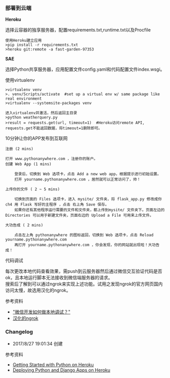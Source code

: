 ### 部署到云端  

**Heroku**  

选择云容器的独享服务器，配置requirements.txt,runtime.txt以及Procfile  

    使用Heroku建立应用
    >pip install -r requirements.txt  
    >heroku git:remote -a fast-garden-97353

**SAE**  

选择Python共享服务器，应用配置文件config.yaml和代码配置文件index.wsgi。  

使用virtualenv  

    >virtualenv venv  
    >. venv/Scripts/activate  #set up a virtual env w/ same package like real environment  
    >virtualenv --systemsite-packages venv

    进入virtualenv并激活，然后返回主目录  
    >python weatherquery.py  
    >result = requests.get(url, timeout=1)  #Heroku访问remote API, requests.get不能返回数据，将timeout=1删除即可。

10分钟让你的APP发布到互联网  

    注册 (2 mins)
    
    打开 www.pythonanywhere.com ，注册你的账户。
    创建 Web App (1 mins)

        登录后，切换到 Web 选项卡，点击 Add a new web app，根据提示进行初始设置。
        打开 yourname.pythonanywhere.com ，居然就可以正常访问了，帅！

    上传你的文件 ( 2 ~ 5 mins)

        切换到页面的 Files 选项卡，进入 mysite/ 文件夹，将 flask_app.py 修改成你 ch4 用 Flask 写好的主程序 ，点击 右上角 Save 保存。
        如果你还有其他程序运行需要的文件和文件夹，都上传到mysite/ 文件夹下。页面左边的 Directories 可以用于新建文件夹，页面右边的 Upload a File 可用来上传文件。

    大功告成 ( 2 mins)

        点击左上角 pythonanywhere 的图标返回，切换到 Web 选项卡，点击 Reload yourname.pythonanywhere.com
        再打开 yourname.pythonanywhere.com ，你会发现，你的网站就出现啦！大功告成！

代码调试  

每次更改本地代码查看效果，需push到云服务器然后通过微信交互验证代码是否ok，且本地运行脚本无法接收到微信端服务器的请求。  
搜索后了解到可以通过ngrok来实现上述功能。试用之发现ngrok的官方网页国内访问太慢，故选用汉化的ngrok。  

参考资料  

- ["微信开发如何做本地调试？"](https://www.zhihu.com/question/25456655)  
- [汉化的ngrok](http://qydev.com/)

### Changelog  

- 2017/8/27 19:01:34 创建

参考资料  

- [Getting Started with Python on Heroku](https://devcenter.heroku.com/articles/getting-started-with-python#introduction)  
- [Deploying Python and Django Apps on Heroku](https://devcenter.heroku.com/articles/deploying-python)  

